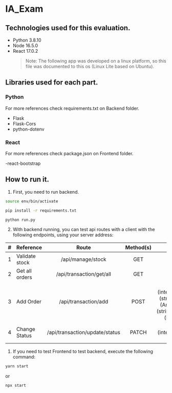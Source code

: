 <!-- @format -->

# IA_Exam

## Technologies used for this evaluation.

-   Python 3.8.10
-   Node 16.5.0
-   React 17.0.2
    > Note: The following app was developed on a linux platform, so this file was documented to this os (Linux Lite based on Ubuntu).

## Libraries used for each part.

### Python

For more references check requirements.txt on Backend folder.

-   Flask
-   Flask-Cors
-   python-dotenv

### React

For more references check package.json on Frontend folder.

-react-bootstrap

## How to run it.

1. First, you need to run backend.

```bash
source env/bin/activate

pip install -r requirements.txt

python run.py
```

2. With backend running, you can test api routes with a client with the following endpoints, using your server address:

|  #  | Reference      |             Route              | Method(s) |                                      Params                                      |
| :-: | -------------- | :----------------------------: | :-------: | :------------------------------------------------------------------------------: |
|  1  | Validate stock |       /api/manage/stock        |    GET    |                                        -                                         |
|  2  | Get all orders |    /api/transaction/get/all    |    GET    |                                        -                                         |
|  3  | Add Order      |      /api/transaction/add      |   POST    | sku:(integer),status:(string), order:(Array)[{type:(string),quantity:(integer)}] |
|  4  | Change Status  | /api/transaction/update/status |   PATCH   |                          sku:(integer),status:(string),                          |

1. If you need to test Frontend to test backend, execute the following command:

```bash
yarn start
```

or

```bash
npx start
```
